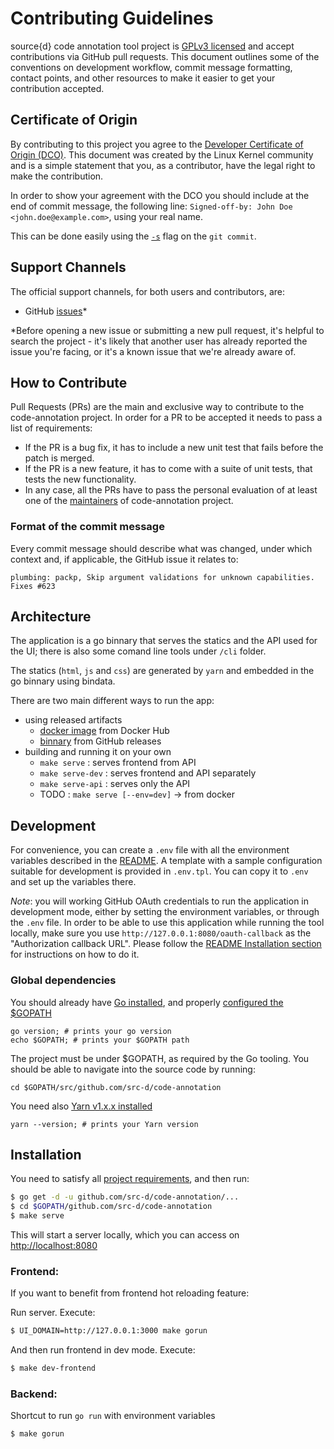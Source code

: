 # Contributing Guidelines

source{d} code annotation tool project is [GPLv3 licensed](LICENSE) and accept
contributions via GitHub pull requests. This document outlines some of the
conventions on development workflow, commit message formatting, contact points,
and other resources to make it easier to get your contribution accepted.

## Certificate of Origin

By contributing to this project you agree to the [Developer Certificate of
Origin (DCO)](DCO). This document was created by the Linux Kernel community and is a
simple statement that you, as a contributor, have the legal right to make the
contribution.

In order to show your agreement with the DCO you should include at the end of commit message,
the following line: `Signed-off-by: John Doe <john.doe@example.com>`, using your real name.

This can be done easily using the [`-s`](https://github.com/git/git/blob/b2c150d3aa82f6583b9aadfecc5f8fa1c74aca09/Documentation/git-commit.txt#L154-L161) flag on the `git commit`.

## Support Channels

The official support channels, for both users and contributors, are:

* GitHub [issues](https://github.com/src-d/code-annotation/issues)\*

\*Before opening a new issue or submitting a new pull request, it's helpful to
search the project - it's likely that another user has already reported the
issue you're facing, or it's a known issue that we're already aware of.

## How to Contribute

Pull Requests (PRs) are the main and exclusive way to contribute to the code-annotation project.
In order for a PR to be accepted it needs to pass a list of requirements:

* If the PR is a bug fix, it has to include a new unit test that fails before the patch is merged.
* If the PR is a new feature, it has to come with a suite of unit tests, that tests the new functionality.
* In any case, all the PRs have to pass the personal evaluation of at least one of the [maintainers](MAINTAINERS) of code-annotation project.

### Format of the commit message

Every commit message should describe what was changed, under which context and, if applicable, the GitHub issue it relates to:

```
plumbing: packp, Skip argument validations for unknown capabilities. Fixes #623
```

## Architecture

The application is a go binnary that serves the statics and the API used for the UI; there is also some comand line tools under `/cli` folder.

The statics (`html`, `js` and `css`) are generated by `yarn` and embedded in the go binnary using bindata.

There are two main different ways to run the app:

- using released artifacts
    - [docker image](README.md#docker) from Docker Hub
    - [binnary](README.md#non-docker) from GitHub releases
- building and running it on your own
    - `make serve` : serves frontend from API
    - `make serve-dev` : serves frontend and API separately
    - `make serve-api` : serves only the API
    - TODO : `make serve [--env=dev]` -> from docker

## Development

For convenience, you can create a `.env` file with all the environment variables described in the [README](./README.md). A template with a sample configuration suitable for development is provided in `.env.tpl`. You can copy it to `.env` and set up the variables there.

_Note_: you will working GitHub OAuth credentials to run the application in development mode, either by setting the environment variables, or through the `.env` file. In order to be able to use this application while running the tool locally, make sure you use `http://127.0.0.1:8080/oauth-callback` as the "Authorization callback URL". Please follow the [README Installation section](./README.md#installation) for instructions on how to do it.

### Global dependencies

You should already have [Go installed](https://golang.org/doc/install#install), and properly [configured the $GOPATH](https://github.com/golang/go/wiki/SettingGOPATH)

```
go version; # prints your go version
echo $GOPATH; # prints your $GOPATH path
```

The project must be under $GOPATH, as required by the Go tooling.
You should be able to navigate into the source code by running:

```
cd $GOPATH/src/github.com/src-d/code-annotation
```

You need also [Yarn v1.x.x installed](https://yarnpkg.com/en/docs/install)

```
yarn --version; # prints your Yarn version
```

## Installation

You need to satisfy all [project requirements](#requirements), and then run:

```bash
$ go get -d -u github.com/src-d/code-annotation/...
$ cd $GOPATH/github.com/src-d/code-annotation
$ make serve
```

This will start a server locally, which you can access on [http://localhost:8080](http://localhost:8080)

### Frontend:

If you want to benefit from frontend hot reloading feature:

Run server. Execute:

```bash
$ UI_DOMAIN=http://127.0.0.1:3000 make gorun
```

And then run frontend in dev mode. Execute:

```bash
$ make dev-frontend
```

### Backend:

Shortcut to run `go run` with environment variables

```bash
$ make gorun
```
